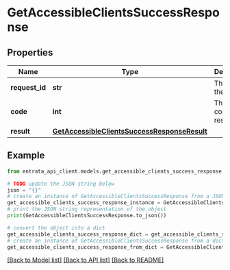 # GetAccessibleClientsSuccessResponse


## Properties

Name | Type | Description | Notes
------------ | ------------- | ------------- | -------------
**request_id** | **str** | The ID of the request | 
**code** | **int** | The status code of the response | 
**result** | [**GetAccessibleClientsSuccessResponseResult**](GetAccessibleClientsSuccessResponseResult.md) |  | 

## Example

```python
from entrata_api_client.models.get_accessible_clients_success_response import GetAccessibleClientsSuccessResponse

# TODO update the JSON string below
json = "{}"
# create an instance of GetAccessibleClientsSuccessResponse from a JSON string
get_accessible_clients_success_response_instance = GetAccessibleClientsSuccessResponse.from_json(json)
# print the JSON string representation of the object
print(GetAccessibleClientsSuccessResponse.to_json())

# convert the object into a dict
get_accessible_clients_success_response_dict = get_accessible_clients_success_response_instance.to_dict()
# create an instance of GetAccessibleClientsSuccessResponse from a dict
get_accessible_clients_success_response_from_dict = GetAccessibleClientsSuccessResponse.from_dict(get_accessible_clients_success_response_dict)
```
[[Back to Model list]](../README.md#documentation-for-models) [[Back to API list]](../README.md#documentation-for-api-endpoints) [[Back to README]](../README.md)


